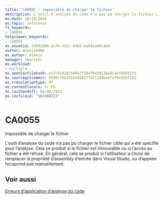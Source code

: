 ```yaml
---
title: 'CA0055 : impossible de charger le fichier'
description: L’outil d’analyse du code n’a pas pu charger le fichier cible qui a été spécifié pour l’analyse.
ms.date: 10/20/2016
ms.topic: reference
f1_keywords:
- CA0055
helpviewer_keywords:
- CA0055
ms.assetid: 24891d00-eef0-432c-bdb5-8a64ea04c4eb
author: mikejo5000
ms.author: mikejo
manager: jmartens
ms.workload:
- multiple
ms.openlocfilehash: ac2c6c028cb80a7f38af6429126e6c4ef605827e
ms.sourcegitcommit: 8590cf6b3351e82827fd21159beefef0c02bf162
ms.translationtype: MT
ms.contentlocale: fr-FR
ms.lasthandoff: 03/08/2021
ms.locfileid: "102468323"
---
```

# <a name="ca0055"></a>CA0055

Impossible de charger le fichier

L’outil d’analyse du code n’a pas pu charger le fichier cible qui a été spécifié pour l’analyse. Cela se produit si le fichier est introuvable ou si l’accès au fichier a été refusé. En général, cela se produit si l’utilisateur a choisi de remplacer la propriété d’assembly d’entrée dans Visual Studio, ou d’appeler fxcopcmd.exe manuellement.

## <a name="see-also"></a>Voir aussi
[Erreurs d’application d’analyse du code](../code-quality/code-analysis-application-errors.md)
